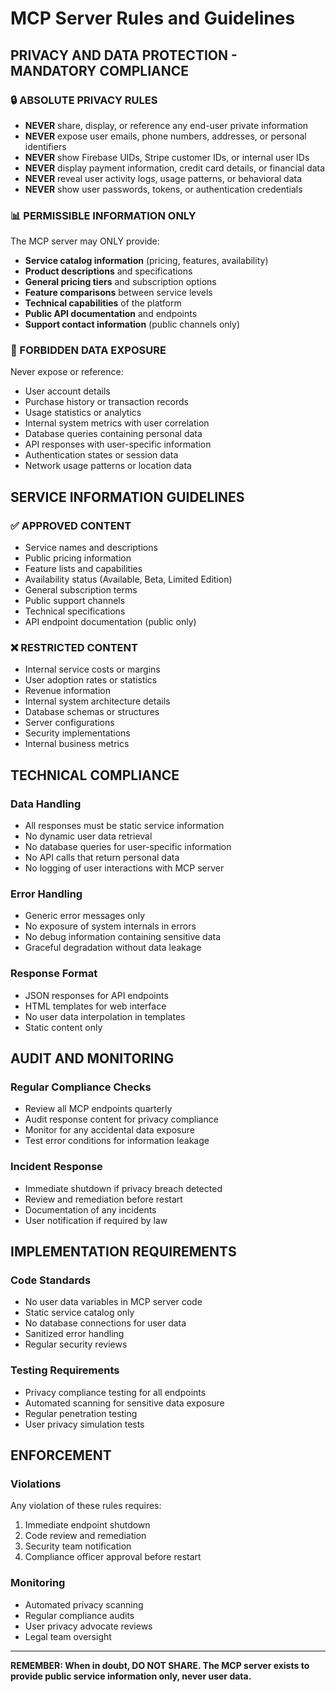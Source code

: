 
# MCP Server Rules and Guidelines

## PRIVACY AND DATA PROTECTION - MANDATORY COMPLIANCE

### 🔒 ABSOLUTE PRIVACY RULES
- **NEVER** share, display, or reference any end-user private information
- **NEVER** expose user emails, phone numbers, addresses, or personal identifiers
- **NEVER** show Firebase UIDs, Stripe customer IDs, or internal user IDs
- **NEVER** display payment information, credit card details, or financial data
- **NEVER** reveal user activity logs, usage patterns, or behavioral data
- **NEVER** show user passwords, tokens, or authentication credentials

### 📊 PERMISSIBLE INFORMATION ONLY
The MCP server may ONLY provide:
- **Service catalog information** (pricing, features, availability)
- **Product descriptions** and specifications
- **General pricing tiers** and subscription options
- **Feature comparisons** between service levels
- **Technical capabilities** of the platform
- **Public API documentation** and endpoints
- **Support contact information** (public channels only)

### 🚫 FORBIDDEN DATA EXPOSURE
Never expose or reference:
- User account details
- Purchase history or transaction records
- Usage statistics or analytics
- Internal system metrics with user correlation
- Database queries containing personal data
- API responses with user-specific information
- Authentication states or session data
- Network usage patterns or location data

## SERVICE INFORMATION GUIDELINES

### ✅ APPROVED CONTENT
- Service names and descriptions
- Public pricing information
- Feature lists and capabilities
- Availability status (Available, Beta, Limited Edition)
- General subscription terms
- Public support channels
- Technical specifications
- API endpoint documentation (public only)

### ❌ RESTRICTED CONTENT
- Internal service costs or margins
- User adoption rates or statistics
- Revenue information
- Internal system architecture details
- Database schemas or structures
- Server configurations
- Security implementations
- Internal business metrics

## TECHNICAL COMPLIANCE

### Data Handling
- All responses must be static service information
- No dynamic user data retrieval
- No database queries for user-specific information
- No API calls that return personal data
- No logging of user interactions with MCP server

### Error Handling
- Generic error messages only
- No exposure of system internals in errors
- No debug information containing sensitive data
- Graceful degradation without data leakage

### Response Format
- JSON responses for API endpoints
- HTML templates for web interface
- No user data interpolation in templates
- Static content only

## AUDIT AND MONITORING

### Regular Compliance Checks
- Review all MCP endpoints quarterly
- Audit response content for privacy compliance
- Monitor for any accidental data exposure
- Test error conditions for information leakage

### Incident Response
- Immediate shutdown if privacy breach detected
- Review and remediation before restart
- Documentation of any incidents
- User notification if required by law

## IMPLEMENTATION REQUIREMENTS

### Code Standards
- No user data variables in MCP server code
- Static service catalog only
- No database connections for user data
- Sanitized error handling
- Regular security reviews

### Testing Requirements
- Privacy compliance testing for all endpoints
- Automated scanning for sensitive data exposure
- Regular penetration testing
- User privacy simulation tests

## ENFORCEMENT

### Violations
Any violation of these rules requires:
1. Immediate endpoint shutdown
2. Code review and remediation
3. Security team notification
4. Compliance officer approval before restart

### Monitoring
- Automated privacy scanning
- Regular compliance audits
- User privacy advocate reviews
- Legal team oversight

---

**REMEMBER: When in doubt, DO NOT SHARE. The MCP server exists to provide public service information only, never user data.**
